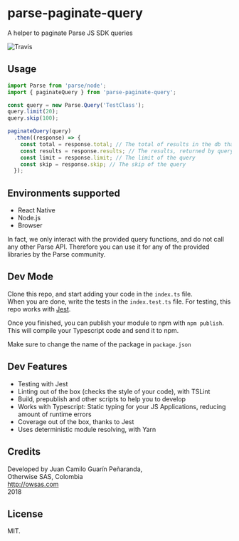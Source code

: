 # parse-paginate-query

A helper to paginate Parse JS SDK queries

![Travis](https://api.travis-ci.org/owsas/parse-paginate-query.svg?branch=master)

## Usage

```ts
import Parse from 'parse/node';
import { paginateQuery } from 'parse-paginate-query';

const query = new Parse.Query('TestClass');
query.limit(20);
query.skip(100);

paginateQuery(query)
  .then((response) => {
    const total = response.total; // The total of results in the db that match the query
    const results = response.results; // The results, returned by query.find()
    const limit = response.limit; // The limit of the query
    const skip = response.skip; // The skip of the query 
  });
```

## Environments supported
* React Native
* Node.js
* Browser

In fact, we only interact with the provided query functions, and do not call any other Parse API. Therefore you can use it for any of the provided libraries by the Parse community.

## Dev Mode

Clone this repo, and start adding your code in the `index.ts` file.  
When you are done, write the tests in the `index.test.ts` file. For testing, this repo works with [Jest](https://facebook.github.io/jest/).

Once you finished, you can publish your module to npm with `npm publish`. This will compile your Typescript code
and send it to npm.

Make sure to change the name of the package in `package.json`

## Dev Features
* Testing with Jest
* Linting out of the box (checks the style of your code), with TSLint
* Build, prepublish and other scripts to help you to develop
* Works with Typescript: Static typing for your JS Applications, reducing amount of runtime errors
* Coverage out of the box, thanks to Jest
* Uses deterministic module resolving, with Yarn

## Credits

Developed by Juan Camilo Guarín Peñaranda,  
Otherwise SAS, Colombia  
http://owsas.com  
2018

## License 

MIT.